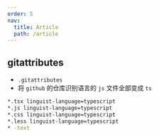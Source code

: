 ```yaml
---
order: 5
nav:
  title: Article
  path: /article
---
```


## gitattributes

- `.gitattributes`
- 将 `github` 的仓库识别语言的 `js` 文件全部变成 `ts`

```bash
*.tsx linguist-language=typescript
*.js linguist-language=typescript
*.css linguist-language=typescript
*.less linguist-language=typescript
* -text
```
